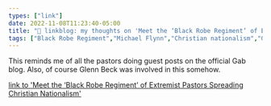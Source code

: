 ```yaml
---
types: ["link"]
date: 2022-11-08T11:23:40-05:00
title: "🔗 linkblog: my thoughts on 'Meet the ‘Black Robe Regiment’ of Extremist Pastors Spreading Christian Nationalism'"
tags: ["Black Robe Regiment","Michael Flynn","Christian nationalism","Gab","Glenn Beck"]
---
```

This reminds me of all the pastors doing guest posts on the official Gab blog. Also, of course Glenn Beck was involved in this somehow.
 

[link to 'Meet the ‘Black Robe Regiment’ of Extremist Pastors Spreading Christian Nationalism'](https://www.vice.com/en/article/pkgqk7/who-are-the-black-robe-regiment)
